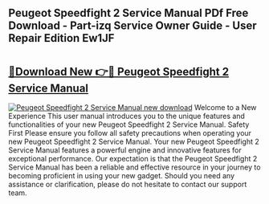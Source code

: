 ## Peugeot Speedfight 2 Service Manual PDf Free Download - Part-izq Service Owner Guide - User Repair Edition Ew1JF

# <h2><a href="http://cf26395.oget.top/?id=Peugeot+Speedfight+2+Service+Manual">🔗Download New 👉🔴 Peugeot Speedfight 2 Service Manual</a></h2>

[![Peugeot Speedfight 2 Service Manual new download](https://i.imgur.com/5g1atiW.png)](http://cf26395.oget.top/?id=Peugeot+Speedfight+2+Service+Manual)
Welcome to a New Experience This user manual introduces you to the unique features and functionalities of your new Peugeot Speedfight 2 Service Manual. Safety First Please ensure you follow all safety precautions when operating your new Peugeot Speedfight 2 Service Manual. Your new Peugeot Speedfight 2 Service Manual features a powerful engine and innovative features for exceptional performance. Our expectation is that the Peugeot Speedfight 2 Service Manual has been a reliable and effective resource in your journey to becoming proficient in using your new gadget. Should you need any assistance or clarification, please do not hesitate to contact our support team.
